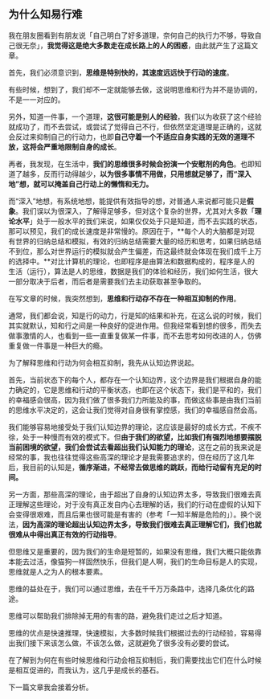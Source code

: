 ## 为什么知易行难

我在朋友圈看到有朋友说「自己明白了好多道理，奈何自己的执行力不够，导致自己很无奈」，**我觉得这是绝大多数走在成长路上的人的困惑**，由此就产生了这篇文章。

首先，我们必须意识到，**思维是特别快的，其速度远远快于行动的速度**。

有些时候，想到了，我们却不一定就能够去做，这说明思维和行为并不是协调的，不是一一对应的。

另外，知道一件事，一个道理，**这很可能是别人的经验**，我们以为收获了这个经验就成功了，而不去尝试，或尝试了觉得自己不行，但依然坚定道理是正确的，这就会反过来抑制自己的行动力，也即**自己守着一个不适应自身实践的无效的道理不放，这将会严重地限制自身的成长**。

再者，我发现，在生活中，**我们的思维很多时候会扮演一个安慰剂的角色**。也即知道了越多，反而行动得越少，**以为很多事情不用做，只用想就足够了，而“深入地”想，就可以掩盖自己行动上的懒惰和无力。**

而“深入”地想，有系统地想，能提供有效指导的想，对普通人来说都可能只是**假象**。我们误以为很深入，了解得足够多，但对这个复杂的世界，尤其对大多数「**理论水平**」处于一般水平的我们来说，如果仅仅处于只是知道，而不去实践的状态，那可以预见，我们的成长速度是非常慢的。原因在于，**每个人的大脑都是对现有世界的归纳总结和模拟，有效的归纳总结需要大量的经历和思考，如果归纳总结不到位，那么对世界运行的模拟就会产生偏差，而这最终就会体现在我们成千上万的选择中。**对比计算机的理论，也即程序是由算法和数据构成的，程序是人的生活（运行），算法是人的思维，数据是我们的体验和经历，我们如何生活，很大一部分取决于后者，而后者是需要我们去主动获取甚至争取的。

在写文章的时候，我突然想到，**思维和行动存不存在一种相互抑制的作用**。

通常，我们都会说，知是行的动力，行是知的结果和补充，在这么说的时候，我们其实就默认，知和行之间是一种良好的促进作用。但我经常看到想的很多，而失去做事激情的人，也看到一些一直重复做某一件事，而不去思考如何改进的人，仿佛重复做一件事是一种巨大的瘾。

为了解释思维和行动为何会相互抑制，我先从认知边界说起。

首先，当前状态下的每个人，都存在一个认知边界，这个边界是我们根据自身的能力确定的，它是思维和行动的平衡状态，也即在这个状态下，我们是平和的，我们的幸福感会很高，因为我们做了很多我们力所能及的事，而做这些事是由我们当前的思维水平决定的，这会让我们觉得对自身很有掌控感，我们的幸福感自然会高。

我们能够容易地接受处于我们认知边界的理论，这应该是最好的成长方式，不疾不徐，处于一种慢而有效的模式下。但**由于我们的欲望，比如我们有强烈地想要摆脱当前困境的欲望，我们会尝试去看超出我们认知能力的理论**，这在之前的我来说是经常的事，我也往往觉得这些高深的理论才是我需要追求的，但在经历了这几年后，我目前的认知是，**循序渐进，不经常去做思维的跳跃，而给行动留有充足的时间。**

另一方面，那些高深的理论，由于超出了自身的认知边界太多，导致我们很难去真正理解这些理论，对于没有真正发自内心去理解的话，我们的行动在虚假的认知下会变得很艰难，而且后果也很可能是有害的（参考「一知半解是危险的」）。换个说法，**因为高深的理论超出认知边界太多，导致我们很难去真正理解它们，我们也就很难从中得出真正有效的行动指导**。

但思维又是重要的，因为我们的生命是短暂的，如果没有思维，我们大概只能依靠本能去过活，像猫狗一样固然快乐，但我们是人啊，我们的生命目标是人的实现，思维就是人之为人的根本要素。

思维的益处在于，我们可以通过思维，去在千千万万条路中，选择几条优化的路途。

思维可以帮助我们排除掉无用的有害的路，避免我们走过之后才知道。

思维的优点是快速推理，快速模拟，大多数时候我们根据过去的行动经验，容易得出我们接下来该怎么做，不该怎么做，这就避免了很多没有必要的尝试。

在了解到为何在有些时候思维和行动会相互抑制后，我们需要找出它们在什么时候是相互促进的，而我认为，这几乎是成长的基石。

下一篇文章我会接着分析。